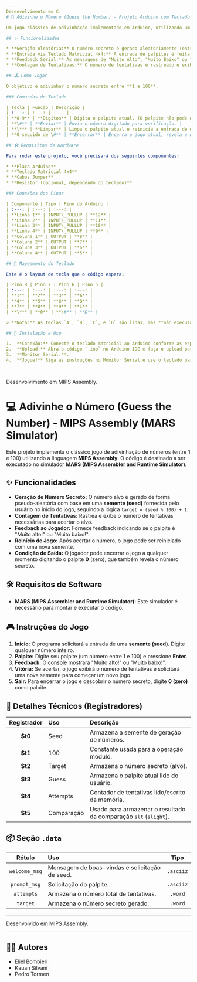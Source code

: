 ```yaml
---
Desenvolvimento em C.
# 🔢 Adivinhe o Número (Guess the Number) - Projeto Arduino com Teclado 4x4

Um jogo clássico de adivinhação implementado em Arduino, utilizando um teclado matricial 4x4 para a entrada de dados e a comunicação serial para fornecer feedback ao jogador.

## ✨ Funcionalidades

* **Geração Aleatória:** O número secreto é gerado aleatoriamente (entre 1 e 100) no início de cada jogo, garantindo uma nova experiência a cada rodada.
* **Entrada via Teclado Matricial 4x4:** A entrada de palpites é feita de forma prática usando um teclado.
* **Feedback Serial:** As mensagens de "Muito Alto", "Muito Baixo" ou "Acertou!" são exibidas no Monitor Serial do Arduino IDE.
* **Contagem de Tentativas:** O número de tentativas é rastreado e exibido ao final do jogo.

## 🕹️ Como Jogar

O objetivo é adivinhar o número secreto entre **1 e 100**.

### Comandos do Teclado

| Tecla | Função | Descrição |
| :---: | :---: | :--- |
| **0-9** | **Dígitos** | Digita o palpite atual. (O palpite não pode exceder 100). |
| **\#** | **Enviar** | Envia o número digitado para verificação. |
| **\*** | **Limpar** | Limpa o palpite atual e reinicia a entrada de dígitos. |
| **0 seguido de \#** | **Encerrar** | Encerra o jogo atual, revela o número secreto e inicia um novo. |

## 🛠️ Requisitos de Hardware

Para rodar este projeto, você precisará dos seguintes componentes:

* **Placa Arduino** 
* **Teclado Matricial 4x4**
* **Cabos Jumper**
* **Resistor (opcional, dependendo do teclado)**

### Conexões dos Pinos

| Componente | Tipo | Pino do Arduino |
| :---: | :---: | :---: |
| **Linha 1** | INPUT\_PULLUP | **12** |
| **Linha 2** | INPUT\_PULLUP | **11** |
| **Linha 3** | INPUT\_PULLUP | **10** |
| **Linha 4** | INPUT\_PULLUP | **9** |
| **Coluna 1** | OUTPUT | **8** |
| **Coluna 2** | OUTPUT | **7** |
| **Coluna 3** | OUTPUT | **6** |
| **Coluna 4** | OUTPUT | **5** |

## 📐 Mapeamento do Teclado

Este é o layout de tecla que o código espera:

| Pino 8 | Pino 7 | Pino 6 | Pino 5 |
| :---: | :---: | :---: | :---: |
| **1** | **2** | **3** | **A** |
| **4** | **5** | **6** | **B** |
| **7** | **8** | **9** | **C** |
| **\*** | **0** | **\#** | **D** |

> **Nota:** As teclas `A`, `B`, `C`, e `D` são lidas, mas **não executam nenhuma ação** no jogo.

## 🚀 Instalação e Uso

1.  **Conexão:** Conecte o teclado matricial ao Arduino conforme as especificações de pinos acima.
2.  **Upload:** Abra o código `.ino` no Arduino IDE e faça o upload para sua placa.
3.  **Monitor Serial:**.
4.  **Jogue!** Siga as instruções no Monitor Serial e use o teclado para digitar seus palpites.

---
```

Desenvolvimento em MIPS Assembly.

# 💻 Adivinhe o Número (Guess the Number) - MIPS Assembly (MARS Simulator)

Este projeto implementa o clássico jogo de adivinhação de números (entre 1 e 100) utilizando a linguagem **MIPS Assembly**. O código é destinado a ser executado no simulador **MARS (MIPS Assembler and Runtime Simulator)**.

## ✨ Funcionalidades

* **Geração de Número Secreto:** O número alvo é gerado de forma pseudo-aleatória com base em uma **semente (seed)** fornecida pelo usuário no início do jogo, seguindo a lógica `target = (seed % 100) + 1`.
* **Contagem de Tentativas:** Rastrea e exibe o número de tentativas necessárias para acertar o alvo.
* **Feedback ao Jogador:** Fornece feedback indicando se o palpite é "Muito alto!" ou "Muito baixo!".
* **Reinício de Jogo:** Após acertar o número, o jogo pode ser reiniciado com uma nova semente.
* **Condição de Saída:** O jogador pode encerrar o jogo a qualquer momento digitando o palpite **0** (zero), que também revela o número secreto.

## 🛠️ Requisitos de Software

* **MARS (MIPS Assembler and Runtime Simulator):** Este simulador é necessário para montar e executar o código.

## 🎮 Instruções do Jogo

1.  **Início:** O programa solicitará a entrada de uma **semente (seed)**. Digite qualquer número inteiro.
2.  **Palpite:** Digite seu palpite (um número entre 1 e 100) e pressione **Enter**.
3.  **Feedback:** O console mostrará "Muito alto!" ou "Muito baixo!".
4.  **Vitória:** Se acertar, o jogo exibirá o número de tentativas e solicitará uma nova semente para começar um novo jogo.
5.  **Sair:** Para encerrar o jogo e descobrir o número secreto, digite **0 (zero)** como palpite.

## 🧠 Detalhes Técnicos (Registradores)

| Registrador | Uso | Descrição |
| :---: | :--- | :--- |
| **\$t0** | Seed | Armazena a semente de geração de números. |
| **\$t1** | 100 | Constante usada para a operação módulo. |
| **\$t2** | Target | Armazena o número secreto (alvo). |
| **\$t3** | Guess | Armazena o palpite atual lido do usuário. |
| **\$t4** | Attempts | Contador de tentativas lido/escrito da memória. |
| **\$t5** | Comparação | Usado para armazenar o resultado da comparação `slt` (`slight`). |

## 📦 Seção `.data`

| Rótulo | Uso | Tipo |
| :---: | :--- | :---: |
| `welcome_msg` | Mensagem de boas-vindas e solicitação de seed. | `.asciiz` |
| `prompt_msg` | Solicitação do palpite. | `.asciiz` |
| `attempts` | Armazena o número total de tentativas. | `.word` |
| `target` | Armazena o número secreto gerado. | `.word` |

---
Desenvolvido em MIPS Assembly.

---

## 🧑‍💻 Autores

* Eliel Bombieri
* Kauan Silvani
* Pedro Tormen
